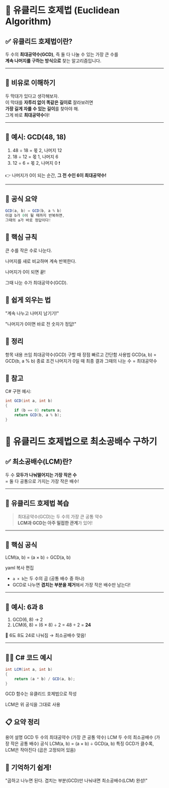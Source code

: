 # 📘 유클리드 호제법 (Euclidean Algorithm)

## ✅ 유클리드 호제법이란?

두 수의 **최대공약수(GCD)**, 즉 둘 다 나눌 수 있는 가장 큰 수를  
**계속 나머지를 구하는 방식으로** 찾는 알고리즘입니다.

---

## 🎯 비유로 이해하기

두 막대가 있다고 생각해보자.  
이 막대를 **자투리 없이 똑같은 길이로** 잘라보려면  
**가장 길게 자를 수 있는 길이**를 찾아야 해.  
그게 바로 **최대공약수**야!

---

## 🧪 예시: GCD(48, 18)

1. 48 ÷ 18 = 몫 2, 나머지 12  
2. 18 ÷ 12 = 몫 1, 나머지 6  
3. 12 ÷ 6 = 몫 2, 나머지 0 ❗

👉 나머지가 0이 되는 순간, **그 전 수인 6이 최대공약수!**

---

## 🔁 공식 요약

```csharp
GCD(a, b) = GCD(b, a % b)
이걸 b가 0이 될 때까지 반복하면,
그때의 a가 바로 정답이다!
```

## 📌 핵심 규칙
큰 수를 작은 수로 나눈다.

나머지를 새로 비교하며 계속 반복한다.

나머지가 0이 되면 끝!

그때 나눈 수가 최대공약수(GCD).

## 💬 쉽게 외우는 법
"계속 나누고 나머지 남기기!"

"나머지가 0이면 바로 전 숫자가 정답!"

## 🧠 정리
항목	내용
쓰임	최대공약수(GCD) 구할 때
장점	빠르고 간단함
사용법	GCD(a, b) = GCD(b, a % b)
종료 조건	나머지가 0일 때
최종 결과	그때의 나눈 수 = 최대공약수

## 📌 참고
C# 구현 예시:

```csharp
int GCD(int a, int b)
{
    if (b == 0) return a;
    return GCD(b, a % b);
}
```

# 🧮 유클리드 호제법으로 최소공배수 구하기

## ✅ 최소공배수(LCM)란?

두 수 **모두가 나눠떨어지는 가장 작은 수**  
= 둘 다 공통으로 가지는 가장 작은 배수!

---

## 🔁 유클리드 호제법 복습

> 최대공약수(GCD)는 두 수의 가장 큰 공통 약수  
> **LCM과 GCD는 아주 밀접한 관계**가 있어!

---

## 📌 핵심 공식

LCM(a, b) = (a × b) ÷ GCD(a, b)

yaml
복사
편집

- `a × b`는 두 수의 곱 (공통 배수 중 하나)
- GCD로 나누면 **겹치는 부분을 제거**해서 가장 작은 배수만 남는다!

---

## 🧪 예시: 6과 8

1. GCD(6, 8) → 2
2. LCM(6, 8) = (6 × 8) ÷ 2 = 48 ÷ 2 = **24**

📌 6도 8도 24로 나눠짐 → 최소공배수 맞음!

---

## 🧑‍💻 C# 코드 예시

```csharp
int LCM(int a, int b)
{
    return (a * b) / GCD(a, b);
}
```

GCD 함수는 유클리드 호제법으로 작성

LCM은 위 공식을 그대로 사용

## 📋 요약 정리
용어	설명
GCD	두 수의 최대공약수 (가장 큰 공통 약수)
LCM	두 수의 최소공배수 (가장 작은 공통 배수)
공식	LCM(a, b) = (a × b) ÷ GCD(a, b)
특징	GCD가 클수록, LCM은 작아진다 (곱은 고정되어 있음)

## 💬 기억하기 쉽게!
"곱하고 나누면 된다.
겹치는 부분(GCD)만 나눠내면
최소공배수(LCM) 완성!"
